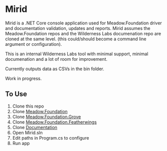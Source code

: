 # Mirid
Mirid is a .NET Core console application used for Meadow.Foundation driver and documentation validation, updates and reports. Mirid assumes the Meadow.Foundation repos and the Wilderness Labs documenation repo are cloned at the same level. (this could/should become a command line argument or configuration). 

This is an internal Wilderness Labs tool with minimal support, minimal documenation and a lot of room for improvement.

Currently outputs data as CSVs in the bin folder.

Work in progress. 

## To Use
1. Clone this repo
2. Clone [Meadow.Foundation](https://github.com/wildernesslabs/meadow.foundation/)
3. Clone [Meadow.Foundation.Grove](https://github.com/WildernessLabs/Meadow.Foundation.Grove/)
4. Clone [Meadow.Foundation.Featherwings](https://github.com/WildernessLabs/Meadow.Foundation.Featherwings/)
5. Clone [Documentation](https://github.com/wildernesslabs/documentation)
6. Open Mirid.sln
6. Edit paths in Program.cs to configure
7. Run app
